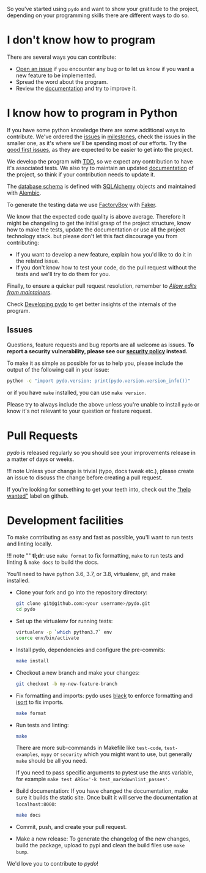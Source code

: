 So you've started using `pydo` and want to show your gratitude to the project,
depending on your programming skills there are different ways to do so.

# I don't know how to program

There are several ways you can contribute:

* [Open an issue](https://github.com/lyz-code/pydo/issues/new) if you encounter
    any bug or to let us know if you want a new feature to be implemented.
* Spread the word about the program.
* Review the [documentation](https://lyz-code.github.io/pydo) and try to improve
    it.

# I know how to program in Python

If you have some python knowledge there are some additional ways to contribute.
We've ordered the [issues](https://github.com/lyz-code/pydo/issues) in
[milestones](https://github.com/lyz-code/pydo/milestones), check the issues in
the smaller one, as it's where we'll be spending most of our efforts. Try the
[good first
issues](https://github.com/lyz-code/pydo/issues?q=is%3Aissue+is%3Aopen+label%3A%22good+first+issue%22),
as they are expected to be easier to get into the project.

We develop the program with
[TDD](https://en.wikipedia.org/wiki/Test-driven_development), so we expect any
contribution to have it's associated tests. We also try to maintain an updated
[documentation](https://lyz-code.github.io/pydo) of the project, so think if
your contribution needs to update it.

The [database schema](database_schema.md) is defined with
[SQLAlchemy](https://lyz-code.github.io/blue-book/coding/python/sqlalchemy/)
objects and maintained with
[Alembic](https://lyz-code.github.io/blue-book/coding/python/alembic/).

To generate the testing data we use
[FactoryBoy](https://lyz-code.github.io/blue-book/coding/python/factoryboy/)
with [Faker](https://lyz-code.github.io/blue-book/coding/python/faker/).

We know that the expected code quality is above average. Therefore it might
be changeling to get the initial grasp of the project structure, know how to make the
tests, update the documentation or use all the project technology stack. but please
don't let this fact discourage you from contributing:

* If you want to develop a new feature, explain how you'd like to do it in the related issue.
* If you don't know how to test your code, do the pull request without the tests
    and we'll try to do them for you.

Finally, to ensure a quicker pull request resolution, remember to *[Allow edits from
maintainers](https://help.github.com/en/github/collaborating-with-issues-and-pull-requests/allowing-changes-to-a-pull-request-branch-created-from-a-fork)*.

Check [Developing pydo](developing/database_schema.md) to get better insights of the
internals of the program.

## Issues

Questions, feature requests and bug reports are all welcome as issues.
**To report a security vulnerability, please see our [security
policy](https://github.com/lyz-code/pydo/security/policy) instead.**

To make it as simple as possible for us to help you, please include the output
of the following call in your issue:

```bash
python -c "import pydo.version; print(pydo.version.version_info())"
```

or if you have `make` installed, you can use `make version`.

Please try to always include the above unless you're unable to install `pydo` or know it's not relevant to your question or
feature request.

# Pull Requests

*pydo* is released regularly so you should see your
improvements release in a matter of days or weeks.

!!! note
    Unless your change is trivial (typo, docs tweak etc.), please create an
    issue to discuss the change before creating a pull request.

If you're looking for something to get your teeth into, check out the ["help
wanted"](https://github.com/lyz-code/pydo/issues?q=is%3Aopen+is%3Aissue+label%3A%22help+wanted%22)
label on github.

# Development facilities

To make contributing as easy and fast as possible, you'll want to run tests and
linting locally.

!!! note ""
    **tl;dr**: use `make format` to fix formatting, `make` to run tests and linting & `make docs`
    to build the docs.

You'll need to have python 3.6, 3.7, or 3.8, virtualenv, git, and make installed.

* Clone your fork and go into the repository directory:

    ```bash
    git clone git@github.com:<your username>/pydo.git
    cd pydo
    ```

* Set up the virtualenv for running tests:

    ```bash
    virtualenv -p `which python3.7` env
    source env/bin/activate
    ```

* Install pydo, dependencies and configure the
    pre-commits:

    ```bash
    make install
    ```

* Checkout a new branch and make your changes:

    ```bash
    git checkout -b my-new-feature-branch
    ```

* Fix formatting and imports: pydo uses
    [black](https://github.com/ambv/black) to enforce formatting and
    [isort](https://github.com/timothycrosley/isort) to fix imports.

    ```bash
    make format
    ```

* Run tests and linting:

    ```bash
    make
    ```

    There are more sub-commands in Makefile like `test-code`, `test-examples`,
    `mypy` or `security` which you might want to use, but generally `make`
    should be all you need.

    If you need to pass specific arguments to pytest use the `ARGS` variable,
    for example `make test ARGs='-k test_markdownlint_passes'`.

* Build documentation: If you have changed the documentation, make sure it
    builds the static site. Once built it will serve the documentation at
    `localhost:8000`:

    ```bash
    make docs
    ```

* Commit, push, and create your pull request.

* Make a new release: To generate the changelog of the new changes, build the
    package, upload to pypi and clean the build files use `make bump`.

We'd love you to contribute to *pydo*!
